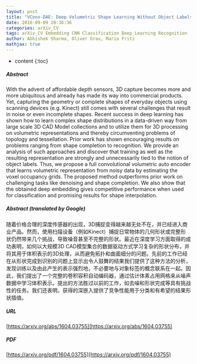 ```yaml
---
layout: post
title: "VConv-DAE: Deep Volumetric Shape Learning Without Object Labels"
date: 2016-09-09 20:36:36
categories: arXiv_CV
tags: arXiv_CV Embedding CNN Classification Deep_Learning Recognition
author: Abhishek Sharma, Oliver Grau, Mario Fritz
mathjax: true
---
```


* content
{:toc}

##### Abstract
With the advent of affordable depth sensors, 3D capture becomes more and more ubiquitous and already has made its way into commercial products. Yet, capturing the geometry or complete shapes of everyday objects using scanning devices (e.g. Kinect) still comes with several challenges that result in noise or even incomplete shapes. Recent success in deep learning has shown how to learn complex shape distributions in a data-driven way from large scale 3D CAD Model collections and to utilize them for 3D processing on volumetric representations and thereby circumventing problems of topology and tessellation. Prior work has shown encouraging results on problems ranging from shape completion to recognition. We provide an analysis of such approaches and discover that training as well as the resulting representation are strongly and unnecessarily tied to the notion of object labels. Thus, we propose a full convolutional volumetric auto encoder that learns volumetric representation from noisy data by estimating the voxel occupancy grids. The proposed method outperforms prior work on challenging tasks like denoising and shape completion. We also show that the obtained deep embedding gives competitive performance when used for classification and promising results for shape interpolation.

##### Abstract (translated by Google)
随着价格合理的深度传感器的出现，3D捕捉变得越来越无处不在，并已经进入商业产品。然而，使用扫描设备（例如Kinect）捕捉日常物体的几何形状或完整形状仍然带来几个挑战，导致噪音甚至不完整的形状。最近在深度学习方面取得的成功表明，如何以大规模3D CAD模型集合的数据驱动方式学习复杂的形状分布，并将其用于体积表示的3D处理，从而避免拓扑和曲面细分的问题。先前的工作已经在从形状完成到识别的问题上显示出令人鼓舞的结果我们提供了这种方法的分析，发现训练以及由此产生的表示强烈地，不必要地与对象标签的概念联系在一起。因此，我们提出了一个完整的卷积容积自动编码器，通过估计体素占用网格来从噪声数据中学习体积表示。提出的方法胜过以前的工作，如去噪和形状完成等具有挑战性的任务。我们还表明，获得的深嵌入提供了竞争性能用于分类和有希望的结果形状插值。

##### URL
[https://arxiv.org/abs/1604.03755](https://arxiv.org/abs/1604.03755)

##### PDF
[https://arxiv.org/pdf/1604.03755](https://arxiv.org/pdf/1604.03755)

